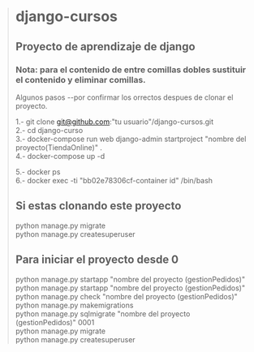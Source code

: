 ># django-cursos
>## Proyecto de aprendizaje de django 
>### Nota: para el contenido de entre comillas dobles sustituir el contenido y eliminar comillas.  
>
>Algunos pasos --por confirmar los orrectos despues de clonar el proyecto.
>
>1.- git clone git@github.com:"tu usuario"/django-cursos.git   
>2.- cd django-curso  
>3.- docker-compose run web django-admin startproject "nombre del proyecto(TiendaOnline)" .   
>4.- docker-compose up -d  
>
>5.- docker ps  
>6.- docker exec -ti "bb02e78306cf-container id" /bin/bash  
>
>## Si estas clonando este proyecto
> python manage.py migrate  
> python manage.py createsuperuser   
>
>
>## Para iniciar el proyecto desde 0 
> python manage.py startapp "nombre del proyecto (gestionPedidos)"  
> python manage.py startapp "nombre del proyecto (gestionPedidos)"  
> python manage.py check "nombre del proyecto (gestionPedidos)"  
> python manage.py makemigrations  
> python manage.py sqlmigrate "nombre del proyecto (gestionPedidos)" 0001  
> python manage.py migrate  
> python manage.py createsuperuser 
